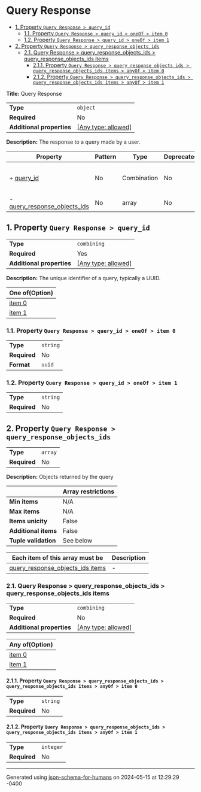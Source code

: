 # Query Response

- [1. Property `Query Response > query_id`](#query_id)
  - [1.1. Property `Query Response > query_id > oneOf > item 0`](#query_id_oneOf_i0)
  - [1.2. Property `Query Response > query_id > oneOf > item 1`](#query_id_oneOf_i1)
- [2. Property `Query Response > query_response_objects_ids`](#query_response_objects_ids)
  - [2.1. Query Response > query_response_objects_ids > query_response_objects_ids items](#autogenerated_heading_2)
    - [2.1.1. Property `Query Response > query_response_objects_ids > query_response_objects_ids items > anyOf > item 0`](#query_response_objects_ids_items_anyOf_i0)
    - [2.1.2. Property `Query Response > query_response_objects_ids > query_response_objects_ids items > anyOf > item 1`](#query_response_objects_ids_items_anyOf_i1)

**Title:** Query Response

|                           |                                                                           |
| ------------------------- | ------------------------------------------------------------------------- |
| **Type**                  | `object`                                                                  |
| **Required**              | No                                                                        |
| **Additional properties** | [[Any type: allowed]](# "Additional Properties of any type are allowed.") |

**Description:** The response to a query made by a user.

| Property                                                     | Pattern | Type        | Deprecated | Definition | Title/Description                                   |
| ------------------------------------------------------------ | ------- | ----------- | ---------- | ---------- | --------------------------------------------------- |
| + [query_id](#query_id )                                     | No      | Combination | No         | -          | The unique identifier of a query, typically a UUID. |
| - [query_response_objects_ids](#query_response_objects_ids ) | No      | array       | No         | -          | Objects returned by the query                       |

## <a name="query_id"></a>1. Property `Query Response > query_id`

|                           |                                                                           |
| ------------------------- | ------------------------------------------------------------------------- |
| **Type**                  | `combining`                                                               |
| **Required**              | Yes                                                                       |
| **Additional properties** | [[Any type: allowed]](# "Additional Properties of any type are allowed.") |

**Description:** The unique identifier of a query, typically a UUID.

| One of(Option)               |
| ---------------------------- |
| [item 0](#query_id_oneOf_i0) |
| [item 1](#query_id_oneOf_i1) |

### <a name="query_id_oneOf_i0"></a>1.1. Property `Query Response > query_id > oneOf > item 0`

|              |          |
| ------------ | -------- |
| **Type**     | `string` |
| **Required** | No       |
| **Format**   | `uuid`   |

### <a name="query_id_oneOf_i1"></a>1.2. Property `Query Response > query_id > oneOf > item 1`

|              |          |
| ------------ | -------- |
| **Type**     | `string` |
| **Required** | No       |

## <a name="query_response_objects_ids"></a>2. Property `Query Response > query_response_objects_ids`

|              |         |
| ------------ | ------- |
| **Type**     | `array` |
| **Required** | No      |

**Description:** Objects returned by the query

|                      | Array restrictions |
| -------------------- | ------------------ |
| **Min items**        | N/A                |
| **Max items**        | N/A                |
| **Items unicity**    | False              |
| **Additional items** | False              |
| **Tuple validation** | See below          |

| Each item of this array must be                                       | Description |
| --------------------------------------------------------------------- | ----------- |
| [query_response_objects_ids items](#query_response_objects_ids_items) | -           |

### <a name="autogenerated_heading_2"></a>2.1. Query Response > query_response_objects_ids > query_response_objects_ids items

|                           |                                                                           |
| ------------------------- | ------------------------------------------------------------------------- |
| **Type**                  | `combining`                                                               |
| **Required**              | No                                                                        |
| **Additional properties** | [[Any type: allowed]](# "Additional Properties of any type are allowed.") |

| Any of(Option)                                       |
| ---------------------------------------------------- |
| [item 0](#query_response_objects_ids_items_anyOf_i0) |
| [item 1](#query_response_objects_ids_items_anyOf_i1) |

#### <a name="query_response_objects_ids_items_anyOf_i0"></a>2.1.1. Property `Query Response > query_response_objects_ids > query_response_objects_ids items > anyOf > item 0`

|              |          |
| ------------ | -------- |
| **Type**     | `string` |
| **Required** | No       |

#### <a name="query_response_objects_ids_items_anyOf_i1"></a>2.1.2. Property `Query Response > query_response_objects_ids > query_response_objects_ids items > anyOf > item 1`

|              |           |
| ------------ | --------- |
| **Type**     | `integer` |
| **Required** | No        |

----------------------------------------------------------------------------------------------------------------------------
Generated using [json-schema-for-humans](https://github.com/coveooss/json-schema-for-humans) on 2024-05-15 at 12:29:29 -0400
